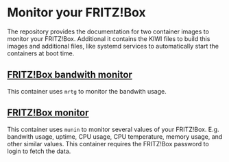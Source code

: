 # Monitor your FRITZ!Box

The repository provides the documentation for two container images to
monitor your FRITZ!Box. Additional it contains the KIWI files to build
this images and additional files, like systemd services to automatically
start the containers at boot time.

## [FRITZ!Box bandwith monitor](mrtg/README.md)

This container uses `mrtg` to monitor the bandwith usage.

## [FRITZ!Box monitor](munin/README.md)

This container uses `munin` to monitor several values of your FRITZ!Box.
E.g. bandwith usage, uptime, CPU usage, CPU temperature, memory usage, 
and other similar values. This container requires the FRITZ!Box password
to login to fetch the data.

